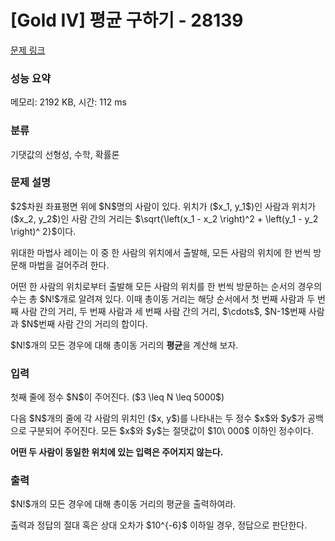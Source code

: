 # [Gold IV] 평균 구하기 - 28139 

[문제 링크](https://www.acmicpc.net/problem/28139) 

### 성능 요약

메모리: 2192 KB, 시간: 112 ms

### 분류

기댓값의 선형성, 수학, 확률론

### 문제 설명

<p>$2$차원 좌표평면 위에 $N$명의 사람이 있다. 위치가 ($x_1, y_1$)인 사람과 위치가 ($x_2, y_2$)인 사람 간의 거리는 $\sqrt{\left(x_1 - x_2 \right)^2 + \left(y_1 - y_2 \right)^ 2}$이다.</p>

<p>위대한 마법사 레이는 이 중 한 사람의 위치에서 출발해, 모든 사람의 위치에 한 번씩 방문해 마법을 걸어주려 한다.</p>

<p>어떤 한 사람의 위치로부터 출발해 모든 사람의 위치를 한 번씩 방문하는 순서의 경우의 수는 총 $N!$개로 알려져 있다. 이때 총이동 거리는 해당 순서에서 첫 번째 사람과 두 번째 사람 간의 거리, 두 번째 사람과 세 번째 사람 간의 거리, $\cdots$, $N-1$번째 사람과 $N$번째 사람 간의 거리의 합이다.</p>

<p>$N!$개의 모든 경우에 대해 총이동 거리의 <strong>평균</strong>을 계산해 보자.</p>

### 입력 

 <p>첫째 줄에 정수 $N$이 주어진다. ($3 \leq N \leq 5000$)</p>

<p>다음 $N$개의 줄에 각 사람의 위치인 ($x, y$)를 나타내는 두 정수 $x$와 $y$가 공백으로 구분되어 주어진다. 모든 $x$와 $y$는 절댓값이 $10\ 000$ 이하인 정수이다.</p>

<p><strong>어떤 두 사람이 동일한 위치에 있는 입력은 주어지지 않는다.</strong></p>

### 출력 

 <p>$N!$개의 모든 경우에 대해 총이동 거리의 평균을 출력하여라.</p>


<p>출력과 정답의 절대 혹은 상대 오차가 $10^{-6}$ 이하일 경우, 정답으로 판단한다.</p>

